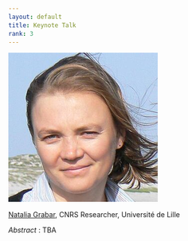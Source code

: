 ```yaml
---
layout: default
title: Keynote Talk
rank: 3
---
```



![](assets/img/csm_Natalia.jpg)

[Natalia Grabar](http://natalia.grabar.free.fr/), CNRS Researcher, Université de Lille

_Abstract_ : TBA